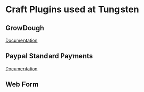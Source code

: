 # Craft Plugins used at Tungsten

## GrowDough

[Documentation](https://github.com/ohlincik/craft-plugins/tree/master/grow-dough)

## Paypal Standard Payments

[Documentation](https://github.com/ohlincik/craft-plugins/tree/master/paypal-standard-payments)

## Web Form
